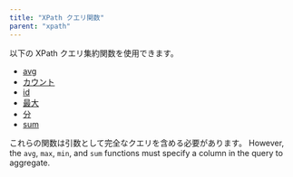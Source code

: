 ```yaml
---
title: "XPath クエリ関数"
parent: "xpath"
---
```


以下の XPath クエリ集約関数を使用できます。

* [avg](xpath-avg)
* [カウント](xpath-count)
* [id](xpath-id)
* [最大](xpath-max)
* [分](xpath-min)
* [sum](xpath-sum)

これらの関数は引数として完全なクエリを含める必要があります。 However, the `avg`, `max`, `min`, and `sum` functions must specify a column in the query to aggregate.

